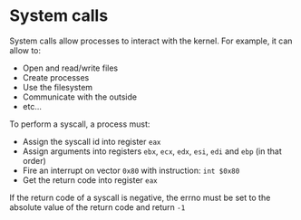 # System calls

System calls allow processes to interact with the kernel.
For example, it can allow to:
- Open and read/write files
- Create processes
- Use the filesystem
- Communicate with the outside
- etc...

To perform a syscall, a process must:
- Assign the syscall id into register `eax`
- Assign arguments into registers `ebx`, `ecx`, `edx`, `esi`, `edi` and `ebp` (in that order)
- Fire an interrupt on vector `0x80` with instruction: `int $0x80`
- Get the return code into register `eax`

If the return code of a syscall is negative, the errno must be set to the absolute value of the return code and return `-1`
